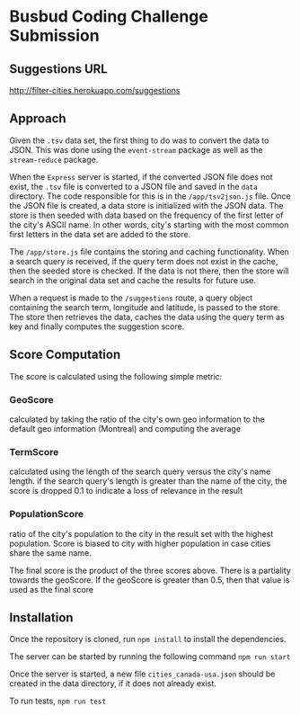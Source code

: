 # Busbud Coding Challenge Submission

## Suggestions URL
http://filter-cities.herokuapp.com/suggestions

## Approach

Given the `.tsv` data set, the first thing to do was to convert the data to JSON.
This was done using the `event-stream` package as well as the `stream-reduce` package.

When the `Express` server is started, if the converted JSON file does not exist, the `.tsv`
file is converted to a JSON file and saved in the `data` directory. The code responsible for this is in the `/app/tsv2json.js` file.
Once the JSON file is created, a data store is initialized with the JSON data. The store is then seeded
with data based on the frequency of the first letter of the city's ASCII name. In other words, city's starting
with the most common first letters in the data set are added to the store.

The `/app/store.js` file contains the storing and caching functionality. When a search query is received, if the
query term does not exist in the cache, then the seeded store is checked. If the data is not there, then the store
will search in the original data set and cache the results for future use.

When a request is made to the `/suggestions` route, a query object containing the search term, longitude and latitude, is passed
to the store. The store then retrieves the data, caches the data using the query term as key and finally computes the suggestion
score.

## Score Computation

The score is calculated using the following simple metric:

### GeoScore

calculated by taking the ratio of the city's own geo information to the default geo information (Montreal) and computing the average

### TermScore

calculated using the length of the search query versus the city's name length. if the search query's length is greater than the 
name of the city, the score is dropped 0.1 to indicate a loss of relevance in the result

### PopulationScore    

ratio of the city's population to the city in the result set with the highest population. Score is biased to city with higher population in
case cities share the same name.

The final score is the product of the three scores above. There is a partiality towards the geoScore. If the geoScore is greater than 0.5, then
that value is used as the final score

## Installation

Once the repository is cloned, run `npm install` to install the dependencies.

The server can be started by running the following command `npm run start`

Once the server is started, a new file `cities_canada-usa.json` should be created in the data directory, if it does not already exist.

To run tests, `npm run test`
